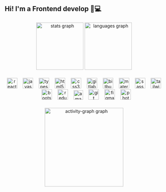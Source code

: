 <h2 align="left">Hi! I'm a Frontend develop 📱💻</h2>

###

<div align="center">
  <img src="https://github-readme-stats.vercel.app/api?username=cssmil&hide_title=false&hide_rank=false&show_icons=true&include_all_commits=true&count_private=true&disable_animations=false&theme=prussian&locale=en&hide_border=false&order=1" height="150" alt="stats graph"  />
  <img src="https://github-readme-stats.vercel.app/api/top-langs?username=cssmil&locale=en&hide_title=false&layout=compact&card_width=320&langs_count=5&theme=prussian&hide_border=false&order=2&custom_title=Work" height="150" alt="languages graph"  />
</div>

###

<div align="center">
  <img src="https://cdn.jsdelivr.net/gh/devicons/devicon/icons/react/react-original.svg" height="33" alt="react logo"  />
  <img width="10" />
  <img src="https://skillicons.dev/icons?i=js" height="33" alt="javascript logo"  />
  <img width="10" />
  <img src="https://cdn.jsdelivr.net/gh/devicons/devicon/icons/typescript/typescript-original.svg" height="33" alt="typescript logo"  />
  <img width="10" />
  <img src="https://cdn.jsdelivr.net/gh/devicons/devicon/icons/html5/html5-original.svg" height="33" alt="html5 logo"  />
  <img width="10" />
  <img src="https://cdn.jsdelivr.net/gh/devicons/devicon/icons/css3/css3-original.svg" height="33" alt="css3 logo"  />
  <img width="10" />
  <img src="https://cdn.jsdelivr.net/gh/devicons/devicon/icons/gitlab/gitlab-original.svg" height="33" alt="gitlab logo"  />
  <img width="10" />
  <img src="https://cdn.jsdelivr.net/gh/devicons/devicon/icons/bitbucket/bitbucket-original.svg" height="33" alt="bitbucket logo"  />
  <img width="10" />
  <img src="https://cdn.jsdelivr.net/gh/devicons/devicon/icons/materialui/materialui-original.svg" height="33" alt="materialui logo"  />
  <img width="10" />
  <img src="https://cdn.jsdelivr.net/gh/devicons/devicon/icons/sass/sass-original.svg" height="33" alt="sass logo"  />
  <img width="10" />
  <img src="https://cdn.jsdelivr.net/gh/devicons/devicon/icons/tailwindcss/tailwindcss-plain.svg" height="33" alt="tailwindcss logo"  />
  <img width="10" />
  <img src="https://cdn.jsdelivr.net/gh/devicons/devicon/icons/bootstrap/bootstrap-original.svg" height="33" alt="bootstrap logo"  />
  <img width="10" />
  <img src="https://cdn.jsdelivr.net/gh/devicons/devicon/icons/redux/redux-original.svg" height="33" alt="redux logo"  />
  <img width="10" />
  <img src="https://cdn.jsdelivr.net/gh/devicons/devicon/icons/amazonwebservices/amazonwebservices-original.svg" height="30" alt="amazonwebservices logo"  />
  <img width="10" />
  <img src="https://cdn.jsdelivr.net/gh/devicons/devicon/icons/git/git-original.svg" height="33" alt="git logo"  />
  <img width="10" />
  <img src="https://cdn.jsdelivr.net/gh/devicons/devicon/icons/figma/figma-original.svg" height="33" alt="figma logo"  />
  <img width="10" />
  <img src="https://cdn.jsdelivr.net/gh/devicons/devicon/icons/photoshop/photoshop-plain.svg" height="33" alt="photoshop logo"  />
</div>

###


###


<div align="center">
  <img src="https://github-readme-activity-graph.vercel.app/graph?username=cssmil&radius=16&theme=react&area=true&order=5&hide_border=true&hide_title=true" height="250" alt="activity-graph graph"  />
</div>

###


###
